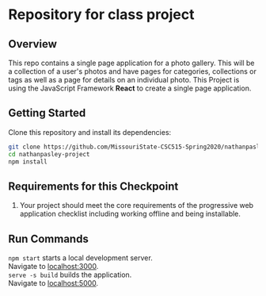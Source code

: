 # Repository for class project
## Overview
This repo contains a single page application for a photo gallery. This will be a collection of a user's photos and have pages for categories, collections or tags as well as a page for details on an individual photo. This Project is using the JavaScript Framework **React** to create a single page application.

## Getting Started
Clone this repository and install its dependencies:

```bash
git clone https://github.com/MissouriState-CSC515-Spring2020/nathanpasley-project.git
cd nathanpasley-project
npm install
```

## Requirements for this Checkpoint

 1. Your project should meet the core requirements of the progressive web application checklist including working offline and being installable.

## Run Commands 
`npm start` starts a local development server.  
Navigate to [localhost:3000](http://localhost:3000).  
`serve -s build` builds the application.  
Navigate to [localhost:5000](http://localhost:5000).
